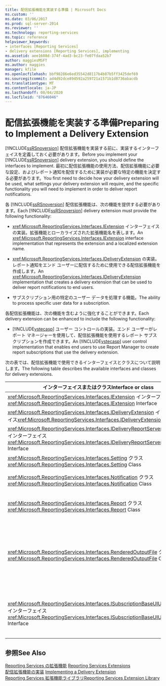 ```yaml
---
title: 配信拡張機能を実装する準備 | Microsoft Docs
ms.custom: ''
ms.date: 03/06/2017
ms.prod: sql-server-2014
ms.reviewer: ''
ms.technology: reporting-services
ms.topic: reference
helpviewer_keywords:
- interfaces [Reporting Services]
- delivery extensions [Reporting Services], implementing
ms.assetid: aee1608d-374f-4ad3-bc23-fe07fdaa52b7
author: maggiesMSFT
ms.author: maggies
manager: kfile
ms.openlocfilehash: bbf98286e6ed35542d8117b4b87b5ff3425def69
ms.sourcegitcommit: ad4d92dce894592a259721a1571b1d8736abacdb
ms.translationtype: MT
ms.contentlocale: ja-JP
ms.lasthandoff: 08/04/2020
ms.locfileid: "87646046"
---
```

# <a name="preparing-to-implement-a-delivery-extension"></a><span data-ttu-id="942d4-102">配信拡張機能を実装する準備</span><span class="sxs-lookup"><span data-stu-id="942d4-102">Preparing to Implement a Delivery Extension</span></span>
  <span data-ttu-id="942d4-103">[!INCLUDE[ssRSnoversion](../../../includes/ssrsnoversion-md.md)] 配信拡張機能を実装する前に、実装するインターフェイスを定義しておく必要があります。</span><span class="sxs-lookup"><span data-stu-id="942d4-103">Before you implement your [!INCLUDE[ssRSnoversion](../../../includes/ssrsnoversion-md.md)] delivery extension, you should define the interfaces to implement.</span></span> <span data-ttu-id="942d4-104">最初に配信拡張機能の使用方法、配信拡張機能に必要な設定、およびレポート通知を配信するために実装が必要な特定の機能を決定する必要があります。</span><span class="sxs-lookup"><span data-stu-id="942d4-104">You first need to decide how your delivery extension will be used, what settings your delivery extension will require, and the specific functionality you will need to implement in order to deliver report notifications.</span></span>  
  
 <span data-ttu-id="942d4-105">各 [!INCLUDE[ssRSnoversion](../../../includes/ssrsnoversion-md.md)] 配信拡張機能は、次の機能を提供する必要があります。</span><span class="sxs-lookup"><span data-stu-id="942d4-105">Each [!INCLUDE[ssRSnoversion](../../../includes/ssrsnoversion-md.md)] delivery extension must provide the following functionality:</span></span>  
  
-   <span data-ttu-id="942d4-106"><xref:Microsoft.ReportingServices.Interfaces.IExtension> インターフェイスの実装。拡張機能とローカライズされた拡張機能名を表します。</span><span class="sxs-lookup"><span data-stu-id="942d4-106">An <xref:Microsoft.ReportingServices.Interfaces.IExtension> interface implementation that represents the extension and a localized extension name.</span></span>  
  
-   <span data-ttu-id="942d4-107"><xref:Microsoft.ReportingServices.Interfaces.IDeliveryExtension> の実装。レポート通知をエンド ユーザーに配信するために使用できる配信拡張機能を作成します。</span><span class="sxs-lookup"><span data-stu-id="942d4-107">An <xref:Microsoft.ReportingServices.Interfaces.IDeliveryExtension> implementation that creates a delivery extension that can be used to deliver report notifications to end users.</span></span>  
  
-   <span data-ttu-id="942d4-108">サブスクリプション用の特定のユーザー データを処理する機能。</span><span class="sxs-lookup"><span data-stu-id="942d4-108">The ability to process specific user data for a subscription.</span></span>  
  
 <span data-ttu-id="942d4-109">各配信拡張機能は、次の機能を含むように強化することができます。</span><span class="sxs-lookup"><span data-stu-id="942d4-109">Each delivery extension can be enhanced to include the following functionality:</span></span>  
  
-   <span data-ttu-id="942d4-110">[!INCLUDE[vstecasp](../../../includes/vstecasp-md.md)] ユーザー コントロールの実装。エンド ユーザーがレポート マネージャーを使用して、配信拡張機能を使用するレポート サブスクリプションを作成できます。</span><span class="sxs-lookup"><span data-stu-id="942d4-110">An [!INCLUDE[vstecasp](../../../includes/vstecasp-md.md)] user control implementation that enables end users to use Report Manager to create report subscriptions that use the delivery extension.</span></span>  
  
 <span data-ttu-id="942d4-111">次の表では、配信拡張機能で使用できるインターフェイスとクラスについて説明します。</span><span class="sxs-lookup"><span data-stu-id="942d4-111">The following table describes the available interfaces and classes for delivery extensions.</span></span>  
  
|<span data-ttu-id="942d4-112">インターフェイスまたはクラス</span><span class="sxs-lookup"><span data-stu-id="942d4-112">Interface or class</span></span>|<span data-ttu-id="942d4-113">説明</span><span class="sxs-lookup"><span data-stu-id="942d4-113">Description</span></span>|  
|------------------------|-----------------|  
|<span data-ttu-id="942d4-114"><xref:Microsoft.ReportingServices.Interfaces.IExtension> インターフェイス</span><span class="sxs-lookup"><span data-stu-id="942d4-114"><xref:Microsoft.ReportingServices.Interfaces.IExtension> Interface</span></span>|<span data-ttu-id="942d4-115">[!INCLUDE[ssRSnoversion](../../../includes/ssrsnoversion-md.md)] の拡張機能を表します。</span><span class="sxs-lookup"><span data-stu-id="942d4-115">Represents an extension in [!INCLUDE[ssRSnoversion](../../../includes/ssrsnoversion-md.md)].</span></span>|  
|<span data-ttu-id="942d4-116"><xref:Microsoft.ReportingServices.Interfaces.IDeliveryExtension> インターフェイス</span><span class="sxs-lookup"><span data-stu-id="942d4-116"><xref:Microsoft.ReportingServices.Interfaces.IDeliveryExtension> Interface</span></span>|<span data-ttu-id="942d4-117">[!INCLUDE[ssRSnoversion](../../../includes/ssrsnoversion-md.md)] の配信拡張機能を表します。</span><span class="sxs-lookup"><span data-stu-id="942d4-117">Represents a delivery extension in [!INCLUDE[ssRSnoversion](../../../includes/ssrsnoversion-md.md)].</span></span>|  
|<span data-ttu-id="942d4-118"><xref:Microsoft.ReportingServices.Interfaces.IDeliveryReportServerInformation> インターフェイス</span><span class="sxs-lookup"><span data-stu-id="942d4-118"><xref:Microsoft.ReportingServices.Interfaces.IDeliveryReportServerInformation> Interface</span></span>|<span data-ttu-id="942d4-119">配信拡張機能に必要なレポート サーバーに関する情報を含みます (使用可能な表示拡張機能の一覧など)。</span><span class="sxs-lookup"><span data-stu-id="942d4-119">Contains information about the report server that is required by delivery extensions (for example, a list of the available rendering extensions).</span></span>|  
|<span data-ttu-id="942d4-120"><xref:Microsoft.ReportingServices.Interfaces.Setting> クラス</span><span class="sxs-lookup"><span data-stu-id="942d4-120"><xref:Microsoft.ReportingServices.Interfaces.Setting> Class</span></span>|<span data-ttu-id="942d4-121">拡張機能の設定を表します。</span><span class="sxs-lookup"><span data-stu-id="942d4-121">Represents a setting for an extension.</span></span>|  
|<span data-ttu-id="942d4-122"><xref:Microsoft.ReportingServices.Interfaces.Notification> クラス</span><span class="sxs-lookup"><span data-stu-id="942d4-122"><xref:Microsoft.ReportingServices.Interfaces.Notification> Class</span></span>|<span data-ttu-id="942d4-123">配信拡張機能がレポートの配信に使用するサブスクリプション情報を含みます。</span><span class="sxs-lookup"><span data-stu-id="942d4-123">Contains subscription information that delivery extensions use to deliver reports.</span></span>|  
|<span data-ttu-id="942d4-124"><xref:Microsoft.ReportingServices.Interfaces.Report> クラス</span><span class="sxs-lookup"><span data-stu-id="942d4-124"><xref:Microsoft.ReportingServices.Interfaces.Report> Class</span></span>|<span data-ttu-id="942d4-125">配信拡張機能によるユーザーへのレポート配信を可能にする、レポート固有の情報とメソッドを表します。</span><span class="sxs-lookup"><span data-stu-id="942d4-125">Represents report-specific information and methods that enable delivery extensions to deliver reports to users.</span></span>|  
|<span data-ttu-id="942d4-126"><xref:Microsoft.ReportingServices.Interfaces.RenderedOutputFile> クラス</span><span class="sxs-lookup"><span data-stu-id="942d4-126"><xref:Microsoft.ReportingServices.Interfaces.RenderedOutputFile> Class</span></span>|<span data-ttu-id="942d4-127">表示拡張機能からの出力を表します。</span><span class="sxs-lookup"><span data-stu-id="942d4-127">Represents the output from a rendering extension.</span></span> <span data-ttu-id="942d4-128"><xref:Microsoft.ReportingServices.Interfaces.RenderedOutputFile> オブジェクトには、表示拡張機能によって返されたストリームを処理するために、配信拡張機能に必要な関連付けられたファイルの名前と種類の情報を含みます。</span><span class="sxs-lookup"><span data-stu-id="942d4-128">A <xref:Microsoft.ReportingServices.Interfaces.RenderedOutputFile> object contains the associated file name and type information that is required by the delivery extension in order to process the stream returned by the rendering extension.</span></span>|  
|<span data-ttu-id="942d4-129"><xref:Microsoft.ReportingServices.Interfaces.ISubscriptionBaseUIUserControl> インターフェイス</span><span class="sxs-lookup"><span data-stu-id="942d4-129"><xref:Microsoft.ReportingServices.Interfaces.ISubscriptionBaseUIUserControl> Interface</span></span>|<span data-ttu-id="942d4-130">レポート マネージャーのユーザーから配信拡張機能固有のサブスクリプション情報を取得する方法を表すユーザー コントロール (電子メール アドレスやファイル共有ディレクトリへのパスなど)。</span><span class="sxs-lookup"><span data-stu-id="942d4-130">A user control that represents the means to retrieve delivery extension-specific subscription information from the user in Report Manager (for example, an e-mail address or the path to a file share).</span></span>|  
  
## <a name="see-also"></a><span data-ttu-id="942d4-131">参照</span><span class="sxs-lookup"><span data-stu-id="942d4-131">See Also</span></span>  
 <span data-ttu-id="942d4-132">[Reporting Services の拡張機能](../reporting-services-extensions.md) </span><span class="sxs-lookup"><span data-stu-id="942d4-132">[Reporting Services Extensions](../reporting-services-extensions.md) </span></span>  
 <span data-ttu-id="942d4-133">[配信拡張機能の実装](implementing-a-delivery-extension.md) </span><span class="sxs-lookup"><span data-stu-id="942d4-133">[Implementing a Delivery Extension](implementing-a-delivery-extension.md) </span></span>  
 [<span data-ttu-id="942d4-134">Reporting Services 拡張機能ライブラリ</span><span class="sxs-lookup"><span data-stu-id="942d4-134">Reporting Services Extension Library</span></span>](../reporting-services-extension-library.md)  
  
  
